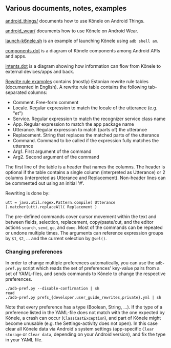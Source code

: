 Various documents, notes, examples
----------------------------------

[android_things/](android_things/) documents how to use Kõnele on Android Things.

[android_wear/](android_wear/) documents how to use Kõnele on Android Wear.

[launch-k6nele.sh](launch-k6nele.sh) is an example of launching Kõnele using `adb shell am`.

[components.dot](components.dot) is a diagram of Kõnele components among Android APIs and apps.

[intents.dot](intents.dot) is a diagram showing how information can flow from Kõnele to external devices/apps and back.

[Rewrite rule examples](http://kaljurand.github.io/K6nele/docs/et/user_guide.html#näited)
contains (mostly) Estonian rewrite rule tables (documented in English).
A rewrite rule table contains the following tab-separated columns:

- Comment. Free-form comment
- Locale. Regular expression to match the locale of the utterance (e.g. "et")
- Service. Regular expression to match the recognizer service class name
- App. Regular expression to match the app package name
- Utterance. Regular expression to match (parts of) the utterance
- Replacement. String that replaces the matched parts of the utterance
- Command. Command to be called if the expression fully matches the utterance
- Arg1. First argument of the command
- Arg2. Second argument of the command

The first line of the table is a header that names the columns. The header is optional if the table contains a single column (interpreted as Utterance) or 2 columns (interpreted as Utterance and Replacement).
Non-header lines can be commented out using an initial '#'.

Rewriting is done by:

    utt = java.util.regex.Pattern.compile( Utterance ).matcher(utt).replaceAll( Replacement )

The pre-defined commands cover cursor movement within the text and between fields, selection, replacement, copy/paste/cut,
and the editor actions `search`, `send`, `go`, and `done`. Most of the commands can be repeated or undone multiple times.
The arguments can reference expression groups by `$1`, `$2`, ... and the current selection by `@sel()`.


### Changing preferences

In order to change multiple preferences automatically, you can use the ``adb-pref.py`` script
which reads the set of preferences' key-value pairs from a set of YAML-files, and sends commands
to Kõnele to change the respective preferences.

    ./adb-pref.py --disable-confirmation | sh
    read
    ./adb-pref.py prefs_{developer,user_guide_rewrites,private}.yml | sh

Note that every preference has a type (Boolean, String, ...). If the type of a preference listed in the YAML-file
does not match with the one expected by Kõnele, a crash can occur (``ClassCastException``), and part of Kõnele might
become unusable (e.g. the Settings-activity does not open). In this case clear all Kõnele data via Android's system
settings (app-specific ``Clear storage`` or ``Clear data``, depending on your Android version), and fix the type in your YAML file.
